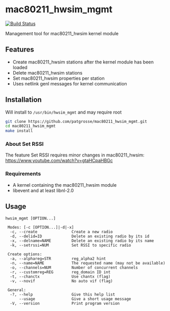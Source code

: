# mac80211_hwsim_mgmt
[![Build Status](https://travis-ci.org/patgrosse/mac80211_hwsim_mgmt.svg?branch=master)](https://travis-ci.org/patgrosse/mac80211_hwsim_mgmt)

Management tool for mac80211_hwsim kernel module

## Features
* Create mac80211_hwsim stations after the kernel module has been loaded
* Delete mac80211_hwsim stations
* Set mac80211_hwsim properties per station
* Uses netlink genl messages for kernel communication

## Installation
Will install to `/usr/bin/hwsim_mgmt` and may require root
```bash
git clone https://github.com/patgrosse/mac80211_hwsim_mgmt.git
cd mac80211_hwsim_mgmt
make install
```

### About Set RSSI   
The feature Set RSSI requires minor changes in mac80211_hwsim: https://www.youtube.com/watch?v=gtaHCpaHBGc

### Requirements
* A kernel containing the mac80211_hwsim module
* libevent and at least libnl-2.0

## Usage
```
hwsim_mgmt [OPTION...]

 Modes: [-c [OPTION...]|-d|-x]
  -c, --create               Create a new radio
  -d, --delid=ID             Delete an existing radio by its id
  -x, --delname=NAME         Delete an existing radio by its name
  -k, --setrssi=NUM          Set RSSI to specific radio 

 Create options:
  -a, --alphareg=STR         reg_alpha2 hint
  -n, --name=NAME            The requested name (may not be available)
  -o, --channels=NUM         Number of concurrent channels
  -r, --customreg=REG        reg_domain ID int
  -t, --chanctx              Use chantx (flag)
  -v, --novif                No auto vif (flag)

 General:
  -?, --help                 Give this help list
      --usage                Give a short usage message
  -V, --version              Print program version
```
